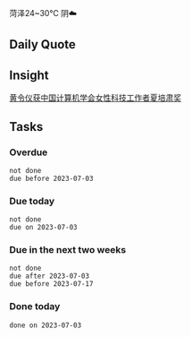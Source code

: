 菏泽24~30℃ 阴☁️

## Daily Quote

## Insight

[黄令仪获中国计算机学会女性科技工作者夏培肃奖](https://www.tsinghua.org.cn/info/1014/12739.htm)



## Tasks
### Overdue
```tasks
not done
due before 2023-07-03
```

### Due today
```tasks
not done
due on 2023-07-03
```

### Due in the next two weeks
```tasks
not done
due after 2023-07-03
due before 2023-07-17
```

### Done today
```tasks
done on 2023-07-03
```

